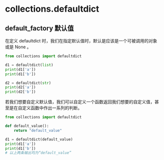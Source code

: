 
# collections.defaultdict






## default_factory 默认值

在定义 defaultdict 时，我们在指定默认值时，默认是应该是一个可被调用的对象或是 None 。
```py
from collections import defaultdict

d1 = defaultdict(list)
print(d1['a'])
print(d1['b'])

d2 = defaultdict(str)
print(d2['a'])
print(d2['b'])
```


若我们想要自定义默认值，我们可以自定义一个函数返回我们想要的自定义值，甚至是在自定义函数中作出一系列的判断。
```py
from collections import defaultdict

def default_value():
    return "default_value"

d1 = defaultdict(default_value)
print(d1['a'])
print(d1['b'])
# 以上两条输出均为“default_value”
```
